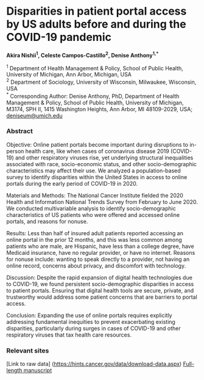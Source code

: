 # Disparities in patient portal access by US adults before and during the COVID-19 pandemic
**Akira Nishii<sup>1</sup>, Celeste Campos-Castillo<sup>2</sup>, Denise Anthony<sup>1,*</sup>**

<sup>1</sup> Department of Health Management & Policy, School of Public Health, University of Michigan, Ann Arbor, Michigan, USA<br>
<sup>2</sup> Department of Sociology, University of Wisconsin, Milwaukee, Wisconsin, USA<br>
<sup>*</sup> Corresponding Author: Denise Anthony, PhD, Department of Health Management & Policy, School of Public Health,
University of Michigan, M3174, SPH II, 1415 Washington Heights, Ann Arbor, MI 48109-2029, USA; deniseum@umich.edu<br>

### Abstract
Objective: Online patient portals become important during disruptions to in-person health care, like when cases
of coronavirus disease 2019 (COVID-19) and other respiratory viruses rise, yet underlying structural inequalities
associated with race, socio-economic status, and other socio-demographic characteristics may affect their use.
We analyzed a population-based survey to identify disparities within the United States in access to online
portals during the early period of COVID-19 in 2020.

Materials and Methods: The National Cancer Institute fielded the 2020 Health and Information National Trends
Survey from February to June 2020. We conducted multivariable analysis to identify socio-demographic
characteristics of US patients who were offered and accessed online portals, and reasons for nonuse.

Results: Less than half of insured adult patients reported accessing an online portal in the prior 12 months, and
this was less common among patients who are male, are Hispanic, have less than a college degree, have
Medicaid insurance, have no regular provider, or have no internet. Reasons for nonuse include: wanting to
speak directly to a provider, not having an online record, concerns about privacy, and discomfort with
technology.

Discussion: Despite the rapid expansion of digital health technologies due to COVID-19, we found persistent
socio-demographic disparities in access to patient portals. Ensuring that digital health tools are secure, private,
and trustworthy would address some patient concerns that are barriers to portal access.

Conclusion: Expanding the use of online portals requires explicitly addressing fundamental inequities to
prevent exacerbating existing disparities, particularly during surges in cases of COVID-19 and other respiratory
viruses that tax health care resources.

### Relevant sites
[Link to raw data] (https://hints.cancer.gov/data/download-data.aspx)
[Full-length manuscript](https://academic.oup.com/jamiaopen/article/5/4/ooac104/6887151)

